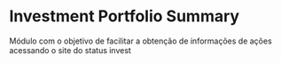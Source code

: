 # Investment Portfolio Summary
Módulo com o objetivo de facilitar a obtenção de informações de ações acessando o site do status invest
